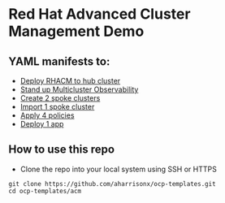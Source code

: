 # Red Hat Advanced Cluster Management Demo

## YAML manifests to:

- [Deploy RHACM to hub cluster](https://github.com/aharrisonx/ocp-templates/tree/main/acm/hub)
- [Stand up Multicluster Observability](https://github.com/aharrisonx/ocp-templates/tree/main/acm/mcobs)
- [Create 2 spoke clusters](https://github.com/aharrisonx/ocp-templates/tree/main/acm/spoke)
- [Import 1 spoke cluster](https://github.com/aharrisonx/ocp-templates/tree/main/acm/spoke)
- [Apply 4 policies](https://github.com/aharrisonx/ocp-templates/tree/main/acm/policies)
- [Deploy 1 app](https://github.com/aharrisonx/ocp-templates/tree/main/acm/apps)

## How to use this repo

- Clone the repo into your local system using SSH or HTTPS
```
git clone https://github.com/aharrisonx/ocp-templates.git
cd ocp-templates/acm
```

